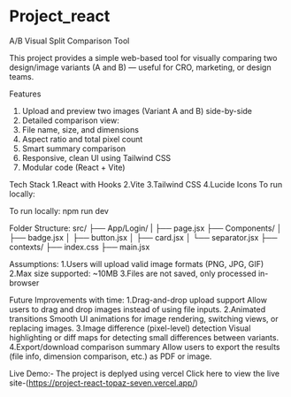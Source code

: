 
# Project_react
A/B Visual Split Comparison Tool

This project provides a simple web-based tool for visually comparing two design/image variants (A and B) — useful for CRO, marketing, or design teams.

Features

1. Upload and preview two images (Variant A and B) side-by-side
2. Detailed comparison view:
3. File name, size, and dimensions
4. Aspect ratio and total pixel count
5. Smart summary comparison
6. Responsive, clean UI using Tailwind CSS
7. Modular code (React + Vite)

Tech Stack
1.React with Hooks
2.Vite
3.Tailwind CSS
4.Lucide Icons
To run locally:


To run locally:
npm run dev

Folder Structure:
src/
├── App/Login/
|         ├── page.jsx
├── Components/
│   ├── badge.jsx
│   ├── button.jsx
│   ├── card.jsx
│   └── separator.jsx
├── contexts/
├── index.css
├── main.jsx

Assumptions:
1.Users will upload valid image formats (PNG, JPG, GIF)
2.Max size supported: ~10MB
3.Files are not saved, only processed in-browser

Future Improvements with time:
1.Drag-and-drop upload support
Allow users to drag and drop images instead of using file inputs.
2.Animated transitions
Smooth UI animations for image rendering, switching views, or replacing images.
3.Image difference (pixel-level) detection
Visual highlighting or diff maps for detecting small differences between variants.
4.Export/download comparison summary
Allow users to export the results (file info, dimension comparison, etc.) as PDF or image.

Live Demo:-
The project is deplyed using vercel
Click here to view the live site-(https://project-react-topaz-seven.vercel.app/)





